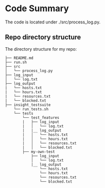 # Code Summary

The code is located under ./src/process_log.py. 

## Repo directory structure

The directory structure for my repo:

    ├── README.md 
    ├── run.sh
    ├── src
    │   └── process_log.py
    ├── log_input
    │   └── log.txt
    ├── log_output
    |   └── hosts.txt
    |   └── hours.txt
    |   └── resources.txt
    |   └── blocked.txt
    ├── insight_testsuite
        └── run_tests.sh
        └── tests
            └── test_features
            |   ├── log_input
            |   │   └── log.txt
            |   |__ log_output
            |   │   └── hosts.txt
            |   │   └── hours.txt
            |   │   └── resources.txt
            |   │   └── blocked.txt
            ├── my-own-test
                ├── log_input
                │   └── log.txt
                |__ log_output
                    └── hosts.txt
                    └── hours.txt
                    └── resources.txt
                    └── blocked.txt


